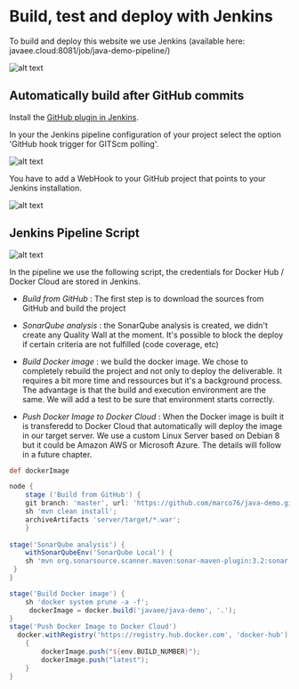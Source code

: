 # Build, test and deploy with Jenkins

To build and deploy this website we use Jenkins (available here: javaee.cloud:8081/job/java-demo-pipeline/)

![alt text]([p]BACKEND_URL[/p]/images/jenkins-pipeline.png)

## Automatically build after GitHub commits

Install the [GitHub plugin in Jenkins](https://wiki.jenkins.io/display/JENKINS/Github+Plugin).

In your the Jenkins pipeline configuration of your project select the option 'GitHub hook trigger for GITScm polling'.
 
![alt text]([p]BACKEND_URL[/p]/images/jenkins-githook.png)

You have to add a WebHook to your GitHub project that points to your Jenkins installation.

![alt text]([p]BACKEND_URL[/p]/images/github-hook.png)

## Jenkins Pipeline Script

![alt text]([p]BACKEND_URL[/p]/images/jenkins-build.png)

In the pipeline we use the following script, the credentials for Docker Hub / Docker Cloud are stored in Jenkins.

- *Build from GitHub* : The first step is to download the sources from GitHub and build the project

- *SonarQube analysis* : the SonarQube analysis is created, we didn't create any Quality Wall at the moment. It's possible to block the deploy if certain criteria are not fulfilled (code coverage, etc)

- *Build Docker image* : we build the docker image. We chose to completely rebuild the project and not only to deploy the deliverable. It requires a bit more time and ressources but it's a background process. The advantage is that the build and execution environment are the same. We will add a test to be sure that environment starts correctly.

- *Push Docker Image to Docker Cloud* : When the Docker image is built it is transferedd to Docker Cloud that automatically will deploy the image in our target server. We use a custom Linux Server based on Debian 8 but it could be Amazon AWS or Microsoft Azure. The details will follow in a future chapter.

```groovy
def dockerImage

node {
    stage ('Build from GitHub') {
    git branch: 'master', url: 'https://github.com/marco76/java-demo.git';
    sh 'mvn clean install';
    archiveArtifacts 'server/target/*.war';      
    }
     
stage('SonarQube analysis') {
    withSonarQubeEnv('SonarQube Local') {
    sh 'mvn org.sonarsource.scanner.maven:sonar-maven-plugin:3.2:sonar'
 }
}

stage('Build Docker image') {
    sh 'docker system prune -a -f';
     dockerImage = docker.build('javaee/java-demo', '.');
}
stage('Push Docker Image to Docker Cloud')
  docker.withRegistry('https://registry.hub.docker.com', 'docker-hub')
    {
        dockerImage.push("${env.BUILD_NUMBER}");
        dockerImage.push("latest");
    } 
}
```